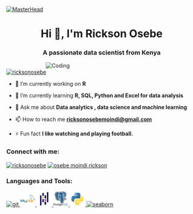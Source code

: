 [![MasterHead](https://encrypted-tbn0.gstatic.com/images?q=tbn:ANd9GcTUEAtirj4mB9yZIp11omXQ6QrNX4rpbP2azQ&usqp=CAU)](https://osebe-rickson.io)
<h1 align="center">Hi 👋, I'm Rickson Osebe</h1>
<h3 align="center">A passionate data scientist from Kenya</h3>
<img align="right" alt="Coding" width="400" src="https://encrypted-tbn0.gstatic.com/images?q=tbn:ANd9GcQijbY0_76riWLHU7dMM21so6LlOWuGsJsqiA&usqp=CAU">
<p align="left"> <a href="https://twitter.com/ricksonosebe" target="blank"><img src="https://img.shields.io/twitter/follow/ricksonosebe?logo=twitter&style=for-the-badge" alt="ricksonosebe" /></a> </p>

- 🔭 I’m currently working on **R**

- 🌱 I’m currently learning **R, SQL, Python and Excel for data analysis**

- 💬 Ask me about **Data analytics , data science and machine learning**

- 📫 How to reach me **ricksonosebemoindi@gmail.com**

- ⚡ Fun fact **I like watching and playing football.**

<h3 align="left">Connect with me:</h3>
<p align="left">
<a href="https://twitter.com/ricksonosebe" target="blank"><img align="center" src="https://raw.githubusercontent.com/rahuldkjain/github-profile-readme-generator/master/src/images/icons/Social/twitter.svg" alt="ricksonosebe" height="30" width="40" /></a>
<a href="https://linkedin.com/in/osebe moindi rickson" target="blank"><img align="center" src="https://raw.githubusercontent.com/rahuldkjain/github-profile-readme-generator/master/src/images/icons/Social/linked-in-alt.svg" alt="osebe moindi rickson" height="30" width="40" /></a>
</p>

<h3 align="left">Languages and Tools:</h3>
<p align="left"> <a href="https://git-scm.com/" target="_blank" rel="noreferrer"> <img src="https://www.vectorlogo.zone/logos/git-scm/git-scm-icon.svg" alt="git" width="40" height="40"/> </a> <a href="https://www.mysql.com/" target="_blank" rel="noreferrer"> <img src="https://raw.githubusercontent.com/devicons/devicon/master/icons/mysql/mysql-original-wordmark.svg" alt="mysql" width="40" height="40"/> </a> <a href="https://pandas.pydata.org/" target="_blank" rel="noreferrer"> <img src="https://raw.githubusercontent.com/devicons/devicon/2ae2a900d2f041da66e950e4d48052658d850630/icons/pandas/pandas-original.svg" alt="pandas" width="40" height="40"/> </a> <a href="https://www.postgresql.org" target="_blank" rel="noreferrer"> <img src="https://raw.githubusercontent.com/devicons/devicon/master/icons/postgresql/postgresql-original-wordmark.svg" alt="postgresql" width="40" height="40"/> </a> <a href="https://www.python.org" target="_blank" rel="noreferrer"> <img src="https://raw.githubusercontent.com/devicons/devicon/master/icons/python/python-original.svg" alt="python" width="40" height="40"/> </a> <a href="https://seaborn.pydata.org/" target="_blank" rel="noreferrer"> <img src="https://seaborn.pydata.org/_images/logo-mark-lightbg.svg" alt="seaborn" width="40" height="40"/> </a> </p>
